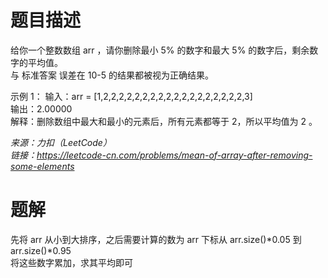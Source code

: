 # 题目描述
给你一个整数数组 arr ，请你删除最小 5% 的数字和最大 5% 的数字后，剩余数字的平均值。  
与 标准答案 误差在 10-5 的结果都被视为正确结果。  

示例 1：
输入：arr = [1,2,2,2,2,2,2,2,2,2,2,2,2,2,2,2,2,2,2,3]  
输出：2.00000  
解释：删除数组中最大和最小的元素后，所有元素都等于 2，所以平均值为 2 。  

*来源：力扣（LeetCode）*  
*链接：https://leetcode-cn.com/problems/mean-of-array-after-removing-some-elements*  

# 题解
先将 arr 从小到大排序，之后需要计算的数为 arr 下标从 arr.size()*0.05 到 arr.size()*0.95    
将这些数字累加，求其平均即可
